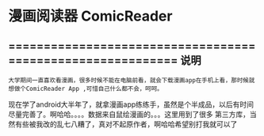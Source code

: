 # 漫画阅读器 ComicReader
===========================================================
说明
----------------------------------------------------------------------------------
    大学期间一直喜欢看漫画，很多时候不能在电脑前看，就会下载漫画app在手机上看，那时候就想做个ComicReader App ,可惜自己什么都不会，呵呵。
现在学了android大半年了，就拿漫画app练练手，虽然是个半成品，以后有时间尽量完善了。啊哈哈。。。。数据来自鼠绘漫画的。。。这里用到了很多
第三方库，当然有些被我改的乱七八糟了，真对不起原作者，啊哈哈希望别打我就可以了





